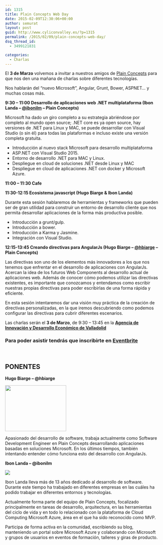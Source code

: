 ```yaml
---
id: 1315
title: Plain Concepts Web Day
date: 2015-02-09T12:30:06+00:00
author: semurat
layout: post
guid: http://www.cyliconvalley.es/?p=1315
permalink: /2015/02/09/plain-concepts-web-day/
dsq_thread_id:
  - 3499121831

categories:
  - Charlas
---
```

<p style="text-align: left;">
  <span style="text-align: left;">El </span><strong style="text-align: left;">3 de Marzo</strong><span style="text-align: left;"> volvemos a invitar a nuestros amigos de </span><a style="text-align: left;" href="http://www.plainconcepts.com" target="_blank">Plain Concepts</a><span style="text-align: left;"> para que nos den una mañana de charlas sobre diferentes tecnologías.</span>
</p>

<p style="text-align: left;">
  Nos hablarán del &#8220;nuevo Microsoft&#8221;, Angular, Grunt, Bower, ASPNET&#8230; y muchas cosas más.
</p>

**9:30 – 11:00 Desarrollo de aplicaciones web .NET multiplataforma (Ibon Landa &#8211; <a href="http://twitter.com/ibonilm" target="_blank">@ibonilm</a> – Plain Concepts)**

Microsoft ha dado un giro completo a su estrategia abriéndose por completo al mundo open source; .NET core es ya open source, hay versiones de .NET para Linux y MAC, se puede desarrollar con Visual Studio (o sin él) para todas las plataformas e incluso existe una versión completa gratuita.

  * Introducción al nuevo stack Microsoft para desarrollo multiplataforma
  * ASP.NET con Visual Studio 2015.
  * Entorno de desarrollo .NET para MAC y Linux.
  * Despliegue en cloud de soluciones .NET desde Linux y MAC
  * Despliegue en cloud de aplicaciones .NET con docker y Microsoft Azure.

**11:00 – 11:30 Cafe**

**11:30-12:15 Ecosistema javascript (Hugo Biarge & Ibon Landa)**

Durante esta sesión hablaremos de herramientas y frameworks que pueden ser de gran utilidad para construir un entorno de desarrollo cliente que nos permita desarrollar aplicaciones de la forma más productiva posible.

  * Introducción a grunt/gulp.
  * Introducción a bower.
  * Introducción a Karma y Jasmine.
  * Integración con Visual Studio.

**12:15-13:45 Creando directivas para AngularJs (Hugo Biarge &#8211; <a href="http://twitter.com/hbiarge" target="_blank">@hbiarge</a> – Plain Concepts)**

Las directivas son uno de los elementos más innovadores a los que nos tenemos que enfrentar en el desarrollo de aplicaciones con AngularJs. Acercan la idea de los futuros Web Components al desarrollo actual de aplicaciones web. Además de conocer cómo podemos utilizar las directivas existentes, es importante que conozcamos y entendamos como escribir nuestras propias directivas para poder escribirlas de una forma rápida y eficiente.

En esta sesión intentaremos dar una visión muy práctica de la creación de directivas personalizadas, en la que iremos descubriendo como podemos configurar las directivas para cubrir diferentes escenarios.

Las charlas serán el **3 de Marzo**, de 9:30 &#8211; 13:45 en la <a href="http://www.valladolidadelante.es/lang/agencia/?refbol=agencia&refsec=agencia_donde-estamos" rel="nofollow"><strong>Agencia de Innovación y Desarrollo Económico de Valladolid</strong></a>

### Para poder asistir tendrás que inscribirte en <a href="https://www.eventbrite.es/e/entradas-plain-concepts-web-day-valladolid-15673047507" target="_blank">Eventbrite</a>

&nbsp;

## **PONENTES**

**Hugo Biarge &#8211; @hbiarge**

<img src="https://cdn.evbuc.com/eventlogos/40714830/hugobiarge200x150.jpg" alt="" width="200" height="150" />

Apasionado del desarrollo de software, trabaja actualmente como Software Development Engineer en Plain Concepts desarrollando aplicaciones basadas en soluciones Microsoft. En los últimos tiempos, también intentando entender cómo funciona esto del desarrollo con AngularJs.

**Ibon Landa &#8211; @ibonilm**

![](https://cdn.evbuc.com/eventlogos/40714830/foto2small.jpg)

Ibon Landa lleva más de 13 años dedicado al desarrollo de software. Durante este tiempo ha trabajado en diferentes empresas en las cuáles ha podido trabajar en diferentes entornos y tecnologías.
  
Actualmente forma parte del equipo de Plain Concepts, focalizado principalmente en tareas de desarrollo, arquitectura, en las herramientas del ciclo de vida y en todo lo relacionado con la plataforma de Cloud Computing Microsoft Azure, área en el que ha sido reconocido como MVP.
  
Participa de forma activa en la comunidad, escribiendo su blog, manteniendo un portal sobre Microsoft Azure y colaborando con Microsoft y grupos de usuarios en eventos de formación, talleres y giras de producto.

&nbsp;